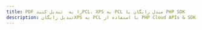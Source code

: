 ---title: PDF را به  تبدیل کنیدPCL، XPS به PCL مبدل رایگان یا PHP SDKdescription: تبدیل رایگانXPS به PCL با استفاده از PHP Cloud APIs & SDK همچنین اسناد PDF را در Cloud ایجاد، ویرایش و رندر کنید.---